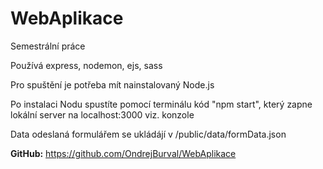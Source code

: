 # WebAplikace
 Semestrální práce

Používá express, nodemon, ejs, sass


Pro spuštění je potřeba mít nainstalovaný Node.js
 
Po instalaci Nodu spustíte pomocí terminálu kód "npm start", 
který zapne lokální server na localhost:3000 viz. konzole

Data odeslaná formulářem se ukládájí v /public/data/formData.json

**GitHub:** https://github.com/OndrejBurval/WebAplikace